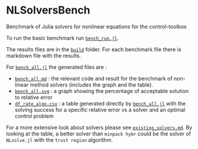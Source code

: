 # NLSolversBench
Benchmark of Julia solvers for nonlinear equations for the control-toolbox

To run the basic benchmark run [```bench_run.jl```](bench_run.jl).

The results files are in the [```build```](build) folder.
For each benchmark file there is markdown file with the results.

For [```bench_all.jl```](src/bench_all.jl) the generated files are : 
- [```bench_all.md```](build/bench_all.md) : the relevant code and result for the benchmark of non-linear method solvers (includes the graph and the table).
- [```bench_all.svg```](build/bench_all.svg) : a graph showing the percentage of acceptable solution to relative error
- [```df_rate_algo.csv```](build/df_rate_algo.csv) : a table generated directly by [```bench_all.jl```](src/bench_all.jl) with the solving success for a specific relative error vs a solver and an optimal control problem

For a more extensive look about solvers please see [```existing_solvers.md```](existing_solvers.md). 
By looking at the table, a better solver than ```minpack hybr``` could be the solver of ```NLsolve.jl``` with the ```trust region``` algorithm.